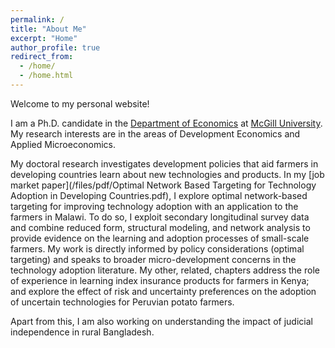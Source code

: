 ```yaml
---
permalink: /
title: "About Me"
excerpt: "Home"
author_profile: true
redirect_from: 
  - /home/
  - /home.html
---
```


Welcome to my personal website!

I am a Ph.D. candidate in the [Department of Economics](https://www.mcgill.ca/economics/) at [McGill University](https://www.mcgill.ca/). My research interests are in the areas of Development Economics and Applied Microeconomics.

My doctoral research investigates development policies that aid farmers in developing countries learn about new technologies and products. In my [job market paper](/files/pdf/Optimal Network Based Targeting for Technology Adoption in Developing Countries.pdf), I explore optimal network-based targeting for improving technology adoption with an application to the farmers in Malawi. To do so, I exploit secondary longitudinal survey data and combine reduced form, structural modeling, and network analysis to provide evidence on the learning and adoption processes of small-scale farmers. My work is directly informed by policy considerations (optimal targeting) and speaks to broader micro-development concerns in the technology adoption literature. My other, related, chapters address the role of experience in learning index insurance products for farmers in Kenya; and explore the effect of risk and uncertainty preferences on the adoption of uncertain technologies for Peruvian potato farmers. 

Apart from this, I am also working on understanding the impact of judicial independence in rural Bangladesh.

